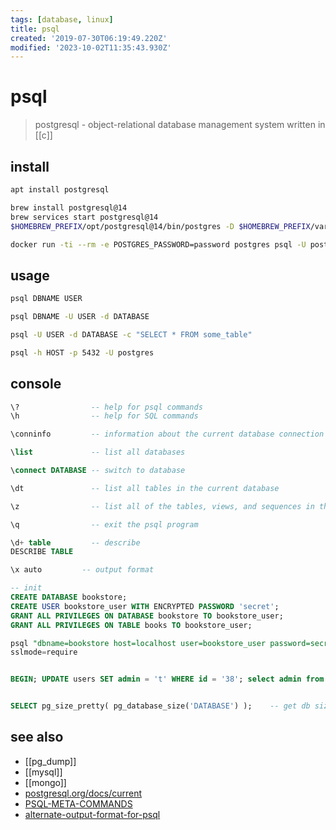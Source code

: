```yaml
---
tags: [database, linux]
title: psql
created: '2019-07-30T06:19:49.220Z'
modified: '2023-10-02T11:35:43.930Z'
---
```


# psql

> postgresql - object-relational database management system written in [[c]]

## install

```sh
apt install postgresql

brew install postgresql@14
brew services start postgresql@14                                                       # start postgresql@14 service
$HOMEBREW_PREFIX/opt/postgresql@14/bin/postgres -D $HOMEBREW_PREFIX/var/postgresql@14   # start background service directly

docker run -ti --rm -e POSTGRES_PASSWORD=password postgres psql -U postgres
```

## usage

```sh
psql DBNAME USER

psql DBNAME -U USER -d DATABASE

psql -U USER -d DATABASE -c "SELECT * FROM some_table"

psql -h HOST -p 5432 -U postgres
```

## console

```sql
\?                -- help for psql commands
\h                -- help for SQL commands

\conninfo         -- information about the current database connection

\list             -- list all databases

\connect DATABASE -- switch to database

\dt               -- list all tables in the current database

\z                -- list all of the tables, views, and sequences in the database

\q                -- exit the psql program

\d+ table         -- describe
DESCRIBE TABLE

\x auto         -- output format

-- init
CREATE DATABASE bookstore;
CREATE USER bookstore_user WITH ENCRYPTED PASSWORD 'secret';
GRANT ALL PRIVILEGES ON DATABASE bookstore TO bookstore_user;
GRANT ALL PRIVILEGES ON TABLE books TO bookstore_user;

psql "dbname=bookstore host=localhost user=bookstore_user password=secret port=5432"
sslmode=require


BEGIN; UPDATE users SET admin = 't' WHERE id = '38'; select admin from users where id = '38'; ROLLBACK; -- dryrun


SELECT pg_size_pretty( pg_database_size('DATABASE') );    -- get db size
```

## see also

- [[pg_dump]]
- [[mysql]]
- [[mongo]]
- [postgresql.org/docs/current](https://www.postgresql.org/docs/current/index.html)
- [PSQL-META-COMMANDS](https://www.postgresql.org/docs/current/static/app-psql.html#APP-PSQL-META-COMMANDS)
- [alternate-output-format-for-psql](https://stackoverflow.com/questions/9604723/alternate-output-format-for-psql)

